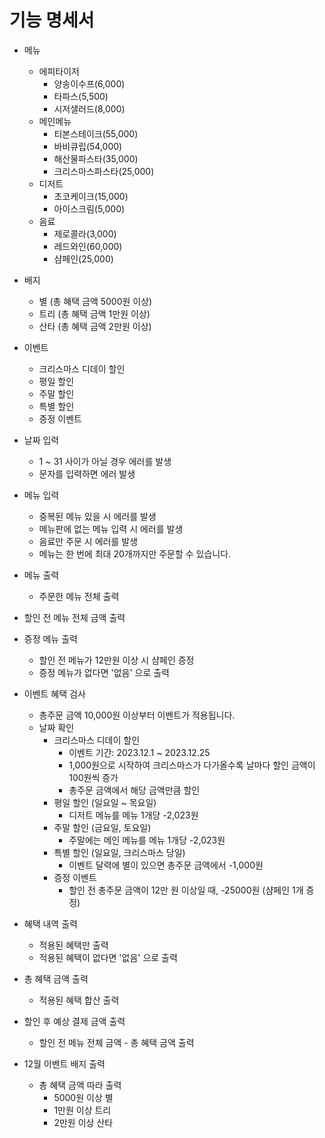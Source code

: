 # 기능 명세서

- 메뉴
    - 에피타이저
        - 양송이수프(6,000)
        - 타파스(5,500)
        - 시저샐러드(8,000)
    - 메인메뉴
        - 티본스테이크(55,000)
        - 바비큐립(54,000)
        - 해산물파스타(35,000)
        - 크리스마스파스타(25,000)
    - 디저트
        - 초코케이크(15,000)
        - 아이스크림(5,000)
    - 음료
        - 제로콜라(3,000)
        - 레드와인(60,000)
        - 샴페인(25,000)


- 배지
    - 별 (총 혜택 금액 5000원 이상)
    - 트리 (총 혜택 금액 1만원 이상)
    - 산타 (총 혜택 금액 2만원 이상)


- 이벤트
    - 크리스마스 디데이 할인
    - 평일 할인
    - 주말 할인
    - 특별 할인
    - 증정 이벤트


- 날짜 입력
    - 1 ~ 31 사이가 아닐 경우 에러를 발생
    - 문자를 입력하면 에러 발생


- 메뉴 입력
    - 중복된 메뉴 있을 시 에러를 발생
    - 메뉴판에 없는 메뉴 입력 시 에러를 발생
    - 음료만 주문 시 에러를 발생
    - 메뉴는 한 번에 최대 20개까지만 주문할 수 있습니다.


- 메뉴 출력
    - 주문한 메뉴 전체 출력


- 할인 전 메뉴 전체 금액 출력


- 증정 메뉴 출력
    - 할인 전 메뉴가 12만원 이상 시 샴페인 증정
    - 증정 메뉴가 없다면 '없음' 으로 출력


- 이벤트 혜택 검사
    - 총주문 금액 10,000원 이상부터 이벤트가 적용됩니다.
    - 날짜 확인
        - 크리스마스 디데이 할인
            - 이벤트 기간: 2023.12.1 ~ 2023.12.25
            - 1,000원으로 시작하여 크리스마스가 다가올수록 날마다 할인 금액이 100원씩 증가
            - 총주문 금액에서 해당 금액만큼 할인
        - 평일 할인 (일요일 ~ 목요일)
            - 디저트 메뉴를 메뉴 1개당 -2,023원
        - 주말 할인 (금요일, 토요일)
            - 주말에는 메인 메뉴를 메뉴 1개당 -2,023원
        - 특별 할인 (일요일, 크리스마스 당일)
            - 이벤트 달력에 별이 있으면 총주문 금액에서 -1,000원
        - 증정 이벤트
            - 할인 전 총주문 금액이 12만 원 이상일 때, -25000원 (샴페인 1개 증정)


- 혜택 내역 출력
    - 적용된 혜택만 출력
    - 적용된 혜택이 없다면 '없음' 으로 출력


- 총 혜택 금액 출력
    - 적용된 혜택 합산 출력


- 할인 후 예상 결제 금액 출력
    - 할인 전 메뉴 전체 금액 - 총 혜택 금액 출력


- 12월 이벤트 배지 출력
    - 총 혜택 금액 따라 출력
        - 5000원 이상 별
        - 1만원 이상 트리
        - 2만원 이상 산타